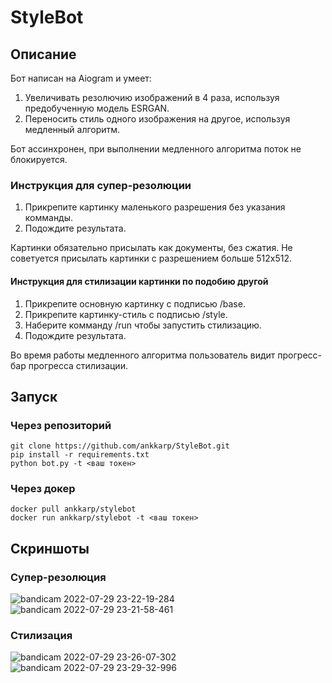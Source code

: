 # StyleBot

## Описание

Бот написан на Aiogram и умеет:
1. Увеличивать резолючию изображений в 4 раза, используя предобученную модель ESRGAN.
2. Переносить стиль одного изображения на другое, используя медленный алгоритм.

Бот ассинхронен, при выполнении медленного алгоритма поток не блокируется.

### Инструкция для супер-резолюции

1. Прикрепите картинку маленького разрешения без указания комманды.
2. Подождите результата.

Картинки обязательно присылать как документы, без сжатия. Не советуется присылать картинки с разрешением больше 512x512.

#### Инструкция для стилизации картинки по подобию другой

1. Прикрепите основную картинку с подписью /base.
2. Прикрепите картинку-стиль с подписью /style.
3. Наберите комманду /run чтобы запустить стилизацию.
4. Подождите результата.

Во время работы медленного алгоритма пользователь видит прогресс-бар прогресса стилизации.

## Запуск

### Через репозиторий

    git clone https://github.com/ankkarp/StyleBot.git
    pip install -r requirements.txt
    python bot.py -t <ваш токен>
    
### Через докер

    docker pull ankkarp/stylebot
    docker run ankkarp/stylebot -t <ваш токен>
   
## Скриншоты

### Cупер-резолюция

![bandicam 2022-07-29 23-22-19-284](https://user-images.githubusercontent.com/82397895/181837738-9c851bf3-dd60-4e2c-91e3-b125ceb2685b.png)
![bandicam 2022-07-29 23-21-58-461](https://user-images.githubusercontent.com/82397895/181837804-d1a1460d-5935-4e7b-82e1-7d2de16ee4a3.png)

### Стилизация

![bandicam 2022-07-29 23-26-07-302](https://user-images.githubusercontent.com/82397895/181838410-f4405527-7e70-483c-a8c7-7ed444386cea.png)
![bandicam 2022-07-29 23-29-32-996](https://user-images.githubusercontent.com/82397895/181838648-e5244a2d-ff07-4f61-a81d-3eb49cfd3545.png)


